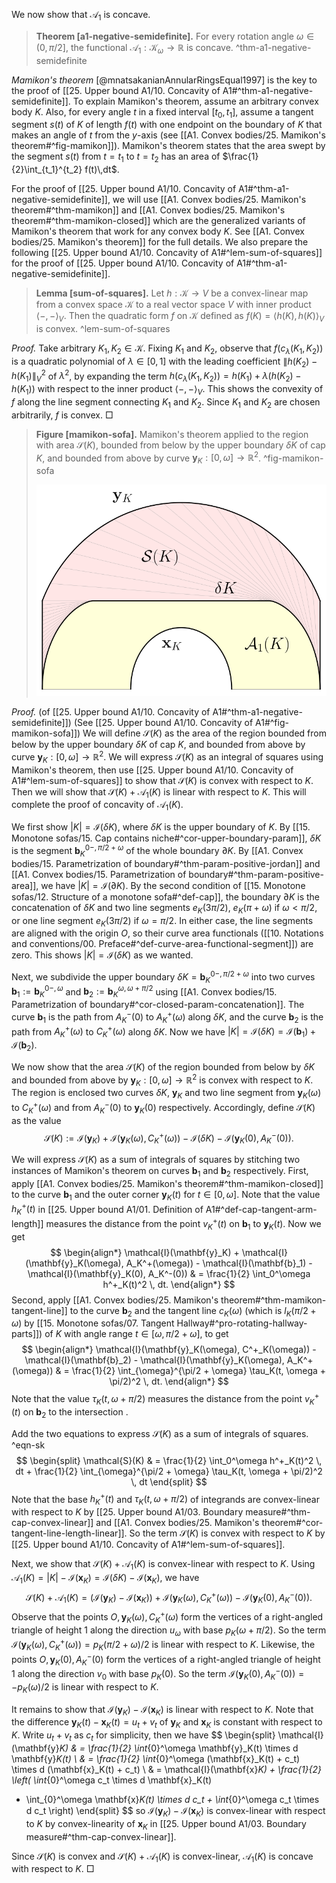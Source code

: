 We now show that $\mathcal{A}_1$ is concave.

> __Theorem [a1-negative-semidefinite].__ For every rotation angle $\omega \in (0, \pi/2]$, the functional $\mathcal{A}_1 : \mathcal{K}_\omega \to \mathbb{R}$ is concave. ^thm-a1-negative-semidefinite

_Mamikon's theorem_ [@mnatsakanianAnnularRingsEqual1997] is the key to the proof of [[25. Upper bound A1/10. Concavity of A1#^thm-a1-negative-semidefinite]]. To explain Mamikon's theorem, assume an arbitrary convex body $K$. Also, for every angle $t$ in a fixed interval $[t_0, t_1]$, assume a tangent segment $s(t)$ of $K$ of length $f(t)$ with one endpoint on the boundary of $K$ that makes an angle of $t$ from the $y$-axis (see [[A1. Convex bodies/25. Mamikon's theorem#^fig-mamikon]]). Mamikon's theorem states that the area swept by the segment $s(t)$ from $t=t_1$ to $t=t_2$ has an area of $\frac{1}{2}\int_{t_1}^{t_2} f(t)\,dt$.

For the proof of [[25. Upper bound A1/10. Concavity of A1#^thm-a1-negative-semidefinite]], we will use [[A1. Convex bodies/25. Mamikon's theorem#^thm-mamikon]] and [[A1. Convex bodies/25. Mamikon's theorem#^thm-mamikon-closed]] which are the generalized variants of Mamikon's theorem that work for any convex body $K$. See [[A1. Convex bodies/25. Mamikon's theorem]] for the full details. We also prepare the following [[25. Upper bound A1/10. Concavity of A1#^lem-sum-of-squares]] for the proof of [[25. Upper bound A1/10. Concavity of A1#^thm-a1-negative-semidefinite]].

> __Lemma [sum-of-squares].__ Let $h : \mathcal{K} \to V$ be a convex-linear map from a convex space $\mathcal{K}$ to a real vector space $V$ with inner product $\left< -, - \right>_V$. Then the quadratic form $f$ on $\mathcal{K}$ defined as $f(K) = \left< h(K), h(K) \right>_V$ is convex. ^lem-sum-of-squares

_Proof._ Take arbitrary $K_1, K_2 \in \mathcal{K}$. Fixing $K_1$ and $K_2$, observe that $f(c_\lambda(K_1, K_2))$ is a quadratic polynomial of $\lambda \in [0, 1]$ with the leading coefficient $\left\lVert h(K_2) - h(K_1) \right\rVert_V^2$ of $\lambda^2$, by expanding the term $h(c_\lambda(K_1, K_2)) = h(K_1) + \lambda (h(K_2) - h(K_1))$ with respect to the inner product $\left< -, - \right>_V$. This shows the convexity of $f$ along the line segment connecting $K_1$ and $K_2$. Since $K_1$ and $K_2$ are chosen arbitrarily, $f$ is convex. □

> __Figure [mamikon-sofa].__ Mamikon's theorem applied to the region with area $\mathcal{S}(K)$, bounded from below by the upper boundary $\delta K$ of cap $K$, and bounded from above by curve $\mathbf{y}_K : [0, \omega] \to \mathbb{R}^2$. ^fig-mamikon-sofa
> 
> ![50%](images/mamikon-sofa.svg)

_Proof._ (of [[25. Upper bound A1/10. Concavity of A1#^thm-a1-negative-semidefinite]]) (See [[25. Upper bound A1/10. Concavity of A1#^fig-mamikon-sofa]]) We will define $\mathcal{S}(K)$ as the area of the region bounded from below by the upper boundary $\delta K$ of cap $K$, and bounded from above by curve $\mathbf{y}_K : [0, \omega] \to \mathbb{R}^2$. We will express $\mathcal{S}(K)$ as an integral of squares using Mamikon's theorem, then use [[25. Upper bound A1/10. Concavity of A1#^lem-sum-of-squares]] to show that $\mathcal{S}(K)$ is convex with respect to $K$. Then we will show that $\mathcal{S}(K) + \mathcal{A}_1(K)$ is linear with respect to $K$. This will complete the proof of concavity of $\mathcal{A}_1(K)$.

We first show $|K| = \mathcal{I}(\delta K)$, where $\delta K$ is the upper boundary of $K$. By [[15. Monotone sofas/15. Cap contains niche#^cor-upper-boundary-param]], $\delta K$ is the segment $\mathbf{b}_K^{0-, \pi/2 + \omega}$ of the whole boundary $\partial K$. By [[A1. Convex bodies/15. Parametrization of boundary#^thm-param-positive-jordan]] and [[A1. Convex bodies/15. Parametrization of boundary#^thm-param-positive-area]], we have $|K| = \mathcal{I}(\partial K)$. By the second condition of [[15. Monotone sofas/12. Structure of a monotone sofa#^def-cap]], the boundary $\partial K$ is the concatenation of $\delta K$ and two line segments $e_K(3\pi/2)$, $e_K(\pi + \omega)$ if $\omega < \pi/2$, or one line segment $e_K(3\pi/2)$ if $\omega = \pi/2$. In either case, the line segments are aligned with the origin $O$, so their curve area functionals ([[10. Notations and conventions/00. Preface#^def-curve-area-functional-segment]]) are zero. This shows $|K| = \mathcal{I}(\delta K)$ as we wanted.

Next, we subdivide the upper boundary $\delta K = \mathbf{b}_K^{0-, \pi/2+\omega}$ into two curves $\mathbf{b}_1 := \mathbf{b}_K^{0-, \omega}$ and $\mathbf{b}_2 := \mathbf{b}_K^{\omega, \omega + \pi/2}$ using [[A1. Convex bodies/15. Parametrization of boundary#^cor-closed-param-concatenation]]. The curve $\mathbf{b}_1$ is the path from $A_K^-(0)$ to $A_K^+(\omega)$ along $\delta K$, and the curve $\mathbf{b}_2$ is the path from $A_K^+(\omega)$ to $C_K^+(\omega)$ along $\delta K$. Now we have $|K| = \mathcal{I}(\delta K) = \mathcal{I}(\mathbf{b}_1) + \mathcal{I}(\mathbf{b}_2)$.

We now show that the area $\mathcal{S}(K)$ of the region bounded from below by $\delta K$ and bounded from above by $\mathbf{y}_K : [0, \omega] \to \mathbb{R}^2$ is convex with respect to $K$. The region is enclosed two curves $\delta K$, $\mathbf{y}_K$ and two line segment from $\mathbf{y}_K(\omega)$ to $C_K^+(\omega)$ and from $A_K^-(0)$ to $\mathbf{y}_K(0)$ respectively. Accordingly, define $\mathcal{S}(K)$ as the value
$$
\mathcal{S}(K) := \mathcal{I}(\mathbf{y}_K) + \mathcal{I}(\mathbf{y}_K(\omega), C_K^+(\omega)) - \mathcal{I}(\delta K) - \mathcal{I}(\mathbf{y}_K(0), A_K^-(0)).
$$

We will express $\mathcal{S}(K)$ as a sum of integrals of squares by stitching two instances of Mamikon's theorem on curves $\mathbf{b}_1$ and $\mathbf{b}_2$ respectively. First, apply [[A1. Convex bodies/25. Mamikon's theorem#^thm-mamikon-closed]] to the curve $\mathbf{b}_1$ and the outer corner $\mathbf{y}_K(t)$ for $t \in [0, \omega]$. Note that the value $h_K^+(t)$ in [[25. Upper bound A1/01. Definition of A1#^def-cap-tangent-arm-length]] measures the distance from the point $v_K^+(t)$ on $\mathbf{b}_1$ to $\mathbf{y}_K(t)$. Now we get
$$
\begin{align*}
\mathcal{I}(\mathbf{y}_K) + \mathcal{I}(\mathbf{y}_K(\omega), A_K^+(\omega)) - \mathcal{I}(\mathbf{b}_1) - \mathcal{I}(\mathbf{y}_K(0), A_K^-(0)) & = \frac{1}{2} \int_0^\omega h^+_K(t)^2 \, dt.
\end{align*}
$$
Second, apply [[A1. Convex bodies/25. Mamikon's theorem#^thm-mamikon-tangent-line]] to the curve $\mathbf{b}_2$ and the tangent line $c_K(\omega)$ (which is $l_K(\pi/2 + \omega)$ by [[15. Monotone sofas/07. Tangent Hallway#^pro-rotating-hallway-parts]]) of $K$ with angle range $t \in [\omega, \pi/2 + \omega]$, to get
$$
\begin{align*}
\mathcal{I}(\mathbf{y}_K(\omega), C^+_K(\omega)) -
\mathcal{I}(\mathbf{b}_2) - 
\mathcal{I}(\mathbf{y}_K(\omega), A_K^+(\omega))
& = \frac{1}{2} \int_{\omega}^{\pi/2 + \omega} \tau_K(t, \omega + \pi/2)^2 \, dt.
\end{align*}
$$
Note that the value $\tau_K(t, \omega + \pi/2)$ measures the distance from the point $v_K^+(t)$ on $\mathbf{b}_2$ to the intersection .

Add the two equations to express $\mathcal{S}(K)$ as a sum of integrals of squares. ^eqn-sk
$$
\begin{split}
\mathcal{S}(K) & = \frac{1}{2} \int_0^\omega h^+_K(t)^2 \, dt +  \frac{1}{2} \int_{\omega}^{\pi/2 + \omega} \tau_K(t, \omega + \pi/2)^2 \, dt
\end{split}
$$
Note that the base $h_K^+(t)$ and $\tau_K(t, \omega + \pi/2)$ of integrands are convex-linear with respect to $K$ by [[25. Upper bound A1/03. Boundary measure#^thm-cap-convex-linear]] and [[A1. Convex bodies/25. Mamikon's theorem#^cor-tangent-line-length-linear]]. So the term $\mathcal{S}(K)$ is convex with respect to $K$ by [[25. Upper bound A1/10. Concavity of A1#^lem-sum-of-squares]].

Next, we show that $\mathcal{S}(K) + \mathcal{A}_1(K)$ is convex-linear with respect to $K$. Using $\mathcal{A}_1(K) = |K| - \mathcal{I}(\mathbf{x}_K) = \mathcal{I}(\delta K) - \mathcal{I}(\mathbf{x}_K)$, we have
$$
\mathcal{S}(K) + \mathcal{A}_1(K) = \left( \mathcal{I}(\mathbf{y}_K) - \mathcal{I}(\mathbf{x}_K) \right) + \mathcal{I}(\mathbf{y}_K(\omega), C_K^+(\omega)) - \mathcal{I}(\mathbf{y}_K(0), A_K^-(0)).
$$
Observe that the points $O, \mathbf{y}_K(\omega), C_K^+(\omega)$ form the vertices of a right-angled triangle of height 1 along the direction $u_\omega$ with base $p_K(\omega + \pi/2)$. So the term $\mathcal{I}(\mathbf{y}_K(\omega), C_K^+(\omega)) = p_K(\pi/2 + \omega) / 2$ is linear with respect to $K$. Likewise, the points $O, \mathbf{y}_K(0), A_K^-(0)$ form the vertices of a right-angled triangle of height 1 along the direction $v_0$ with base $p_K(0)$. So the term $\mathcal{I}(\mathbf{y}_K(0), A_K^-(0)) = -p_K(\omega)/2$ is linear with respect to $K$.

It remains to show that $\mathcal{I}(\mathbf{y}_K) - \mathcal{I}(\mathbf{x}_K)$ is linear with respect to $K$. Note that the difference $\mathbf{y}_K(t) - \mathbf{x}_K(t) = u_t + v_t$ of $\mathbf{y}_K$ and $\mathbf{x}_K$ is constant with respect to $K$. Write $u_t + v_t$ as $c_t$ for simplicity, then we have
$$
\begin{split}
\mathcal{I}(\mathbf{y}_K) & = \frac{1}{2} \int_{0}^\omega \mathbf{y}_K(t) \times d \mathbf{y}_K(t) \\
& = \frac{1}{2} \int_{0}^\omega (\mathbf{x}_K(t) + c_t) \times d (\mathbf{x}_K(t) + c_t)  \\
& = \mathcal{I}(\mathbf{x}_K) + \frac{1}{2} \left( \int_{0}^\omega c_t \times d \mathbf{x}_K(t) 
+ \int_{0}^\omega \mathbf{x}_K(t) \times d c_t + \int_{0}^\omega c_t \times d c_t \right) 
\end{split}
$$
so $\mathcal{I}(\mathbf{y}_K) - \mathcal{I}(\mathbf{x}_K)$ is convex-linear with respect to $K$ by convex-linearity of $\mathbf{x}_K$ in [[25. Upper bound A1/03. Boundary measure#^thm-cap-convex-linear]].

Since $\mathcal{S}(K)$ is convex and $\mathcal{S}(K) + \mathcal{A}_1(K)$ is convex-linear, $\mathcal{A}_1(K)$ is concave with respect to $K$. □